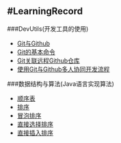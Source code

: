 #LearningRecord
---
###DevUtils(开发工具的使用)
* [Git与Github](https://github.com/AlbertYang-github/LearningRecord/tree/master/DevUtils/Git%E4%B8%8EGithub)
 * [Git的基本命令](https://github.com/AlbertYang-github/LearningRecord/blob/master/DevUtils/Git%E4%B8%8EGithub/Git%E7%9A%84%E5%9F%BA%E6%9C%AC%E5%91%BD%E4%BB%A4.md)
 * [Git关联远程Github仓库](https://github.com/AlbertYang-github/LearningRecord/blob/master/DevUtils/Git%E4%B8%8EGithub/Git%E5%85%B3%E8%81%94%E8%BF%9C%E7%A8%8BGithub%E4%BB%93%E5%BA%93.md)
 * [使用Git与Github多人协同开发流程](https://github.com/AlbertYang-github/LearningRecord/blob/master/DevUtils/Git%E4%B8%8EGithub/%E4%BD%BF%E7%94%A8Git%E4%B8%8EGithub%E5%A4%9A%E4%BA%BA%E5%8D%8F%E5%90%8C%E5%BC%80%E5%8F%91%E6%B5%81%E7%A8%8B.md)

###数据结构与算法(Java语言实现算法)
* [顺序表](https://github.com/AlbertYang-github/DataStructure/tree/master/src/seqlist)
* [排序](https://github.com/AlbertYang-github/DataStructure/blob/master/src/sort/%E6%8E%92%E5%BA%8F.md)
 * [冒泡排序](https://github.com/AlbertYang-github/DataStructure/blob/master/src/sort/BubbleSort.java)
 * [直接选择排序](https://github.com/AlbertYang-github/DataStructure/blob/master/src/sort/StraightSelectionSort.java)
 * [直接插入排序](https://github.com/AlbertYang-github/DataStructure/blob/master/src/sort/StraightInsertionSort.java)
